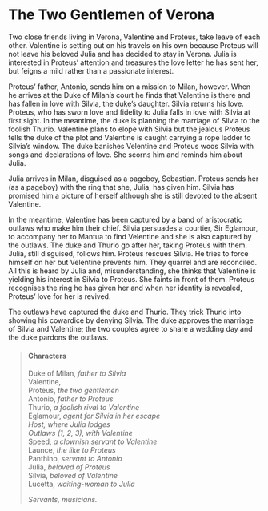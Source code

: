 <!-- ======================================================================
--- Search engine
title:          The Two Gentlemen of Verona
keywords:       two, gentleman, Verona, comedy
description:    The Two Gentlemen of Verona by William Shakespeare.
--- Menu system
order:          160
text:           The Two Gentlemen of Verona
hidden:         false
umbel:          false
--- Page properties
id:             
document:       
layout:         layout-2-left
$-left:         play-list
searchable:     true
======================================================================= -->

# The Two Gentlemen of Verona

Two close friends living in Verona, Valentine and Proteus, take leave of each
other. Valentine is setting out on his travels on his own because Proteus will
not leave his beloved Julia and has decided to stay in Verona. Julia is interested
in Proteus’ attention and treasures the love letter he has sent her, but feigns
a mild rather than a passionate interest.

Proteus’ father, Antonio, sends him on a mission to Milan, however. When he
arrives at the Duke of Milan’s court he finds that Valentine is there and has
fallen in love with Silvia, the duke’s daughter. Silvia returns his love.
Proteus, who has sworn love and fidelity to Julia falls in love with Silvia at
first sight. In the meantime, the duke is planning the marriage of Silvia to the
foolish Thurio. Valentine plans to elope with Silvia but the jealous Proteus
tells the duke of the plot and Valentine is caught carrying a rope ladder to
Silvia’s window. The duke banishes Velentine and Proteus woos Silvia with songs
and declarations of love. She scorns him and reminds him about Julia.

Julia arrives in Milan, disguised as a pageboy, Sebastian. Proteus sends her (as
a pageboy) with the ring that she, Julia, has given him. Silvia has promised him
a picture of herself although she is still devoted to the absent Valentine.

In the meantime, Valentine has been captured by a band of aristocratic outlaws
who make him their chief. Silvia persuades a courtier, Sir Eglamour, to accompany
her to Mantua to find Velentine and she is also captured by the outlaws. The duke
and Thurio go after her, taking Proteus with them. Julia, still disguised,
follows him. Proteus rescues Silvia. He tries to force himself on her but
Velentine prevents him. They quarrel and are reconciled. All this is heard by
Julia and, misunderstanding, she thinks that Valentine is yielding his interest
in Silvia to Proteus. She faints in front of them. Proteus recognises the ring he
has given her and when her identity is revealed, Proteus’ love for her is revived.

The outlaws have captured the duke and Thurio. They trick Thurio into showing
his cowardice by denying Silvia. The duke approves the marriage of Silvia and
Valentine; the two couples agree to share a wedding day and the duke pardons the
outlaws.

>   #### Characters
>   
>   Duke of Milan, _father to Silvia_  
    Valentine,  
    Proteus, _the two gentlemen_  
    Antonio, _father to Proteus_  
    Thurio, _a foolish rival to Valentine_  
    Eglamour, _agent for Silvia in her escape_  
    _Host, where Julia lodges_  
    _Outlaws (1, 2, 3), with Valentine_  
    Speed, _a clownish servant to Valentine_  
    Launce, _the like to Proteus_  
    Panthino, _servant to Antonio_  
    Julia, _beloved of Proteus_  
    Silvia, _beloved of Valentine_  
    Lucetta, _waiting-woman to Julia_
>   
>   _Servants, musicians._
